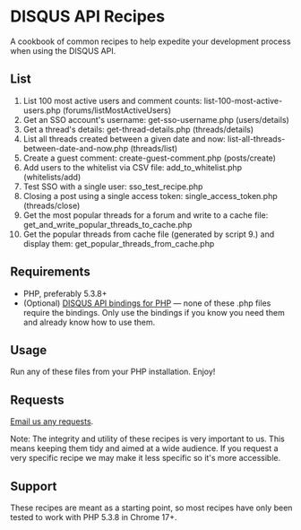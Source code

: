 # DISQUS API Recipes

A cookbook of common recipes to help expedite your development process when using the DISQUS API.

## List

1.  List 100 most active users and comment counts: list-100-most-active-users.php (forums/listMostActiveUsers)
2.  Get an SSO account's username: get-sso-username.php (users/details)
3.  Get a thread's details: get-thread-details.php (threads/details)
4.  List all threads created between a given date and now: list-all-threads-between-date-and-now.php (threads/list)
5.  Create a guest comment: create-guest-comment.php (posts/create)
6.  Add users to the whitelist via CSV file: add_to_whitelist.php (whitelists/add)
7.  Test SSO with a single user: sso_test_recipe.php
8.  Closing a post using a single access token: single_access_token.php (threads/close)
9.  Get the most popular threads for a forum and write to a cache file: get_and_write_popular_threads_to_cache.php
10. Get the popular threads from cache file (generated by script 9.) and display them: get_popular_threads_from_cache.php

## Requirements

* PHP, preferably 5.3.8+
* (Optional) [DISQUS API bindings for PHP](https://github.com/disqus/disqus-php) — none of these .php files require the bindings. Only use the bindings if you know you need them and already know how to use them.

## Usage

Run any of these files from your PHP installation. Enjoy!

## Requests

[Email us any requests](http://disqus.com/support).

Note: The integrity and utility of these recipes is very important to us. This means keeping them tidy and aimed at a wide audience. If you request a very specific recipe we may make it less specific so it's more accessible.

## Support

These recipes are meant as a starting point, so most recipes have only been tested to work with PHP 5.3.8 in Chrome 17+.